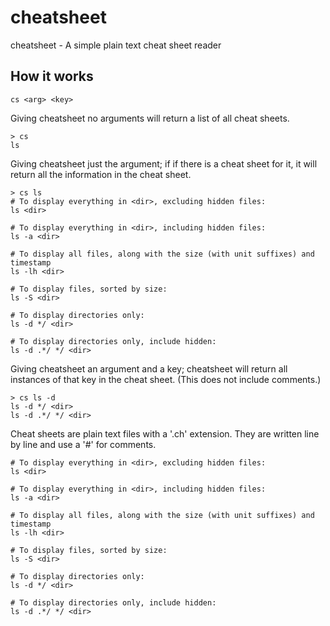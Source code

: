 # cheatsheet
cheatsheet - A simple plain text cheat sheet reader

## How it works
```
cs <arg> <key>
```
Giving cheatsheet no arguments will return a list of all cheat sheets.
```
> cs
ls
```
Giving cheatsheet just the argument; if if there is a cheat sheet for it, it will return all the information in the cheat sheet.
```
> cs ls
# To display everything in <dir>, excluding hidden files:
ls <dir>

# To display everything in <dir>, including hidden files:
ls -a <dir>

# To display all files, along with the size (with unit suffixes) and timestamp
ls -lh <dir>

# To display files, sorted by size:
ls -S <dir>

# To display directories only:
ls -d */ <dir>

# To display directories only, include hidden:
ls -d .*/ */ <dir>

```
Giving cheatsheet an argument and a key; cheatsheet will return all instances of that key in the cheat sheet. (This does not include comments.)
```
> cs ls -d
ls -d */ <dir>
ls -d .*/ */ <dir>
```
Cheat sheets are plain text files with a '.ch' extension. They are written line by line and use a '#' for comments.

```
# To display everything in <dir>, excluding hidden files:
ls <dir>

# To display everything in <dir>, including hidden files:
ls -a <dir>

# To display all files, along with the size (with unit suffixes) and timestamp
ls -lh <dir>

# To display files, sorted by size:
ls -S <dir>

# To display directories only:
ls -d */ <dir>

# To display directories only, include hidden:
ls -d .*/ */ <dir>
```